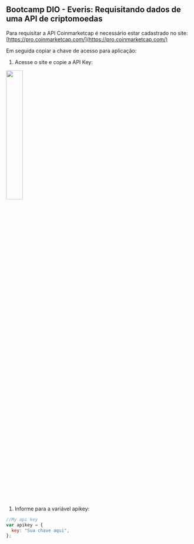 ## Bootcamp DIO - Everis: Requisitando dados de uma API de criptomoedas

Para requisitar a API Coinmarketcap é necessário estar cadastrado no site: [https://pro.coinmarketcap.com/](https://pro.coinmarketcap.com/)

Em seguida copiar a chave de acesso para aplicação:

1. Acesse o site e copie a API Key:
<img src="https://s3.us-west-2.amazonaws.com/secure.notion-static.com/6d43fb6a-fb1b-4122-b2c5-c8d7a534249b/Untitled.png?X-Amz-Algorithm=AWS4-HMAC-SHA256&X-Amz-Credential=AKIAT73L2G45O3KS52Y5%2F20201114%2Fus-west-2%2Fs3%2Faws4_request&X-Amz-Date=20201114T025503Z&X-Amz-Expires=86400&X-Amz-Signature=5028cf4beec6305a3faa59d756f92962417cf615d0750bfa4aee8a35384733f3&X-Amz-SignedHeaders=host&response-content-disposition=filename%20%3D%22Untitled.png%22" width="30%" height="30%" />

1. Informe para a variável apikey:

```jsx
//My api key
var apikey = {
  key: "Sua chave aqui",
};
```
